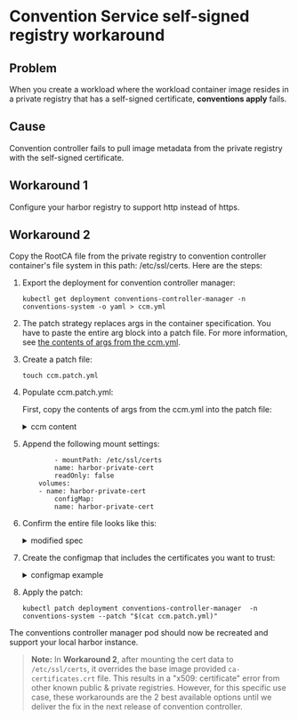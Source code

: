 # Convention Service self-signed registry workaround

## Problem

When you create a workload where the workload container image resides in a private registry that has a self-signed certificate, **conventions apply** fails.

## Cause

Convention controller fails to pull image metadata from the private registry with the self-signed certificate.

## Workaround 1

Configure your harbor registry to support http instead of https.

## Workaround 2

Copy the RootCA file from the private registry to convention controller container's file system in this path: /etc/ssl/certs. Here are the steps:

1. Export the deployment for convention controller manager:

    ```
    kubectl get deployment conventions-controller-manager -n conventions-system -o yaml > ccm.yml
    ```

2. The patch strategy replaces args in the container specification. You have to paste the entire arg block into a patch file. For more information, see [the contents of args from the ccm.yml](https://github.com/kubernetes/api/blob/b7adf12040d3399c31cde19c6ba59354d5075cb3/core/v1/types.go#L2311).

3. Create a patch file:

    ```
    touch ccm.patch.yml
    ```

4. Populate ccm.patch.yml:

    First, copy the contents of args from the ccm.yml into the patch file:
    <details>
    <summary>ccm content</summary>

        spec:
        template:
            spec:
            containers:
            - args:
                - --enable-leader-election
                env:
                - name: SYSTEM_NAMESPACE
                valueFrom:
                    fieldRef:
                    apiVersion: v1
                    fieldPath: metadata.namespace
                image: registry.tanzu.vmware.com/tanzu-application-platform/tap-packages@sha256:0e1b1fc6fcdd9db7268b1d28198561e34d7cdd055e218b35305f7d3e745c8765
                imagePullPolicy: IfNotPresent
                livenessProbe:
                failureThreshold: 3
                httpGet:
                    path: /healthz
                    port: 8081
                    scheme: HTTP
                periodSeconds: 10
                successThreshold: 1
                timeoutSeconds: 1
                name: manager
                ports:
                - containerPort: 443
                name: webhook-server
                protocol: TCP
                readinessProbe:
                failureThreshold: 3
                httpGet:
                    path: /readyz
                    port: 8081
                    scheme: HTTP
                periodSeconds: 10
                successThreshold: 1
                timeoutSeconds: 1
                resources:
                limits:
                    cpu: 100m
                    memory: 256Mi
                requests:
                    cpu: 100m
                    memory: 20Mi
                terminationMessagePath: /dev/termination-log
                terminationMessagePolicy: File
                volumeMounts:
                - mountPath: /tmp/k8s-webhook-server/serving-certs
                name: cert
                readOnly: true
                - mountPath: /var/cache/ggcr
                name: cache-volume
    </details>

5. Append the following mount settings:

    ```
            - mountPath: /etc/ssl/certs
            name: harbor-private-cert
            readOnly: false
        volumes:
        - name: harbor-private-cert
            configMap:
            name: harbor-private-cert
    ```

6. Confirm the entire file looks like this:
        <details>
        <summary>modified spec</summary>

            spec:
            template:
                spec:
                containers:
                - args:
                    - --enable-leader-election
                    env:
                    - name: SYSTEM_NAMESPACE
                    valueFrom:
                        fieldRef:
                        apiVersion: v1
                        fieldPath: metadata.namespace
                    image: registry.tanzu.vmware.com/tanzu-application-platform/tap-packages@sha256:0e1b1fc6fcdd9db7268b1d28198561e34d7cdd055e218b35305f7d3e745c8765
                    imagePullPolicy: IfNotPresent
                    livenessProbe:
                    failureThreshold: 3
                    httpGet:
                        path: /healthz
                        port: 8081
                        scheme: HTTP
                    periodSeconds: 10
                    successThreshold: 1
                    timeoutSeconds: 1
                    name: manager
                    ports:
                    - containerPort: 443
                    name: webhook-server
                    protocol: TCP
                    readinessProbe:
                    failureThreshold: 3
                    httpGet:
                        path: /readyz
                        port: 8081
                        scheme: HTTP
                    periodSeconds: 10
                    successThreshold: 1
                    timeoutSeconds: 1
                    resources:
                    limits:
                        cpu: 100m
                        memory: 256Mi
                    requests:
                        cpu: 100m
                        memory: 20Mi
                    terminationMessagePath: /dev/termination-log
                    terminationMessagePolicy: File
                    volumeMounts:
                    - mountPath: /tmp/k8s-webhook-server/serving-certs
                    name: cert
                    readOnly: true
                    - mountPath: /var/cache/ggcr
                    name: cache-volume
        </details>

7. Create the configmap that includes the certificates you want to trust:

    <details>
    <summary>configmap example</summary>

    ```
        cat <<EOF | kubectl apply -f -
        ---
        apiVersion: v1
        data:
        ca-certificates.crt: |
            -----BEGIN CERTIFICATE-----
            MIIDEzCCAfugAwIBAgIQL/LZl89VUFcD8v1qB62h8DANBgkqhkiG9w0BAQsFADAU
            MRIwEAYDVQQDEwloYXJib3ItY2EwHhcNMjExMTE2MTUyMDMxWhcNMjIxMTE2MTUy
            MDMxWjAUMRIwEAYDVQQDEwloYXJib3ItY2EwggEiMA0GCSqGSIb3DQEBAQUAA4IB
            DwAwggEKAoIBAQCarfM1hrCdx3W2QeH76od+clcgMn1yX/xr3h5oC/XnQ0ZBGY9w
            TZ/Ijw2rWpHlwJi+AZIMDHp6Gui04GM2mLFwiup/cYHwufOS1culJSFb+AzHDJbR
            wwbOlEka5/n5EQYd3hE8AaqfYFRgRH8LCKD26sao57mFTw95Vh4UcImO8iCGDmBR
            JRBDqRuMj7fnJnPukzgJbg4Hx4ajc0gRocYn1WWsb8vq3KAszriEvENrVer8dky4
            uqG/PCWOYFwccWNhUmkwI9ggmuMb0ivp0y/yCK9AZGUy48C6VNm7YUzQYCaWcTi/
            ZjhBLe09FOrSECkkGijKU5EDdrWHegEWEEojAgMBAAGjYTBfMA4GA1UdDwEB/wQE
            AwICpDAdBgNVHSUEFjAUBggrBgEFBQcDAQYIKwYBBQUHAwIwDwYDVR0TAQH/BAUw
            AwEB/zAdBgNVHQ4EFgQUNYplP3Nxwv6i5w0Kmu/iz+R3q6AwDQYJKoZIhvcNAQEL
            BQADggEBAFdrHkX8eO9ESwmRQ1YQOnFgUDje9R/xOF2en9Y8RR5dmJYVkMvweyu5
            Pevsjf5t3CHBb1DhT4O0aJZ+EujcxnlD5T9dUg2L1zkLQEtYrfUoCcy3m4Ai6gzg
            TumWRIswL0olxK8I1QUf6PS6LXxqicVFQDCCGRguTIDtIBHoTyfmIMjTvCkPCR75
            g8Nav4FHsOcN6G4/xhlYDoOCUrpQlbw7vpiGOYguSkvjxfNBkb6ILr3B+QPNssCZ
            yc5QbGchXRwObIcWMpySaMlTnx00TsHhCPSfxYw7MOhTWymBGC5/tT2tgmI/bJgy
            A2j+Ryi5o4Ms0rLjTMyy9P+QW3pKJUo=
            -----END CERTIFICATE-----
        kind: ConfigMap
        metadata:
        name: harbor-private-cert
        namespace: conventions-system
        EOF
    ```
    </details>

8. Apply the patch:

    ```
    kubectl patch deployment conventions-controller-manager  -n conventions-system --patch "$(cat ccm.patch.yml)"
    ```

The conventions controller manager pod should now be recreated and support your local harbor instance.

> **Note:** In **Workaround 2**, after mounting the cert data to `/etc/ssl/certs`, it overrides the base image provided `ca-certificates.crt` file. This results in a "x509: certificate" error from other known public & private registries. However, for this specific use case, these workarounds are the 2 best available options until we deliver the fix in the next release of convention controller.
